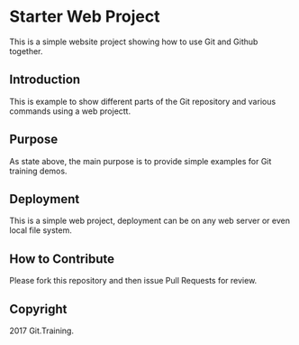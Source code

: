 # Starter Web Project

This is a simple website project showing how to use Git and Github together.

## Introduction

This is example to show different parts of the Git repository and various commands using a web projectt.

## Purpose

As state above, the main purpose is to provide simple examples for Git training demos.

## Deployment

This is a simple web project, deployment can be on any web server or even local file system.

## How to Contribute

Please fork this repository and then issue Pull Requests for review.

## Copyright

2017 Git.Training.